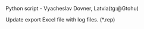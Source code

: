 Python script - Vyacheslav Dovner, Latvia(tg:@Gtohu)

Update export Excel file with log files. (*.rep)